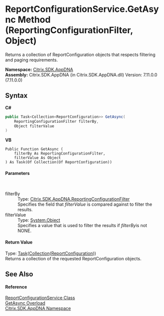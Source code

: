 # ReportConfigurationService.GetAsync Method (ReportingConfigurationFilter, Object)
 

Returns a collection of ReportConfiguration objects that respects filtering and paging requirements.

**Namespace:**&nbsp;[Citrix.SDK.AppDNA](index.md)<br />**Assembly:**&nbsp;Citrix.SDK.AppDNA (in Citrix.SDK.AppDNA.dll) Version: 7.11.0.0 (7.11.0.0)

## Syntax

**C#**
```csharp
public Task<Collection<ReportConfiguration>> GetAsync(
	ReportingConfigurationFilter filterBy,
	Object filterValue
)
```

**VB**
```vbnet
Public Function GetAsync ( 
	filterBy As ReportingConfigurationFilter,
	filterValue As Object
) As Task(Of Collection(Of ReportConfiguration))
```


#### Parameters
&nbsp;<dl><dt>filterBy</dt><dd>Type: <a href="45536631-95e5-0f23-16f3-272918617af8">Citrix.SDK.AppDNA.ReportingConfigurationFilter</a><br />Specifies the field that *filterValue* is compared against to filter the results.</dd><dt>filterValue</dt><dd>Type: <a href="http://msdn2.microsoft.com/en-us/library/e5kfa45b" target="_blank">System.Object</a><br />Specifies a value that is used to filter the results if *filterBy*is not NONE.</dd></dl>

#### Return Value
Type: <a href="http://msdn2.microsoft.com/en-us/library/dd321424" target="_blank">Task</a>(<a href="http://msdn2.microsoft.com/en-us/library/ms132397" target="_blank">Collection</a>(<a href="65f3ee4f-5129-5083-b4da-0f1e23fc3784">ReportConfiguration</a>))<br />Returns a collection of the requested ReportConfiguration objects.

## See Also


#### Reference
<a href="1d24c8d7-633d-8fcb-0e0a-e524dc26c7b3">ReportConfigurationService Class</a><br /><a href="fe542d08-0cf5-9ec4-ac5d-c7ef6456fac8">GetAsync Overload</a><br /><a href="fe2d265b-410b-8b11-1eb4-a790e0b062bf">Citrix.SDK.AppDNA Namespace</a><br />